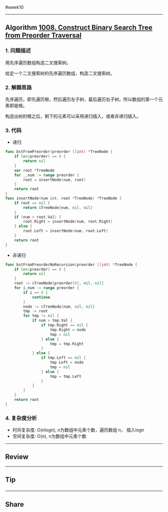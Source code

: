 #week10

---

## Algorithm [1008. Construct Binary Search Tree from Preorder Traversal](https://leetcode.com/problems/construct-binary-search-tree-from-preorder-traversal/)
### 1. 问题描述
用先序遍历数组构造二叉搜索树。

给定一个二叉搜索树的先序遍历数组，构造二叉搜索树。
### 2. 解题思路
先序遍历，即先遍历根，然后遍历左子树，最后遍历右子树。所以数组的第一个元素即是根。

构造出树的根之后，剩下的元素可以采用递归插入，或者非递归插入。
### 3. 代码
* 递归
```go
func bstFromPreorder(preorder []int) *TreeNode {
	if len(preorder) == 0 {
		return nil
	}
	var root *TreeNode
	for _,num := range preorder {
		root = insertNode(num, root)
	}
	return root
}
func insertNode(num int, root *TreeNode) *TreeNode {
	if root == nil {
		return &TreeNode{num, nil, nil}
	}
	if (num > root.Val) {
		root.Right = insertNode(num, root.Right)
	} else {
		root.Left = insertNode(num, root.Left)
	}
	return root
}
```
* 非递归
```go
func bstFromPreorderNoRecursion(preorder []int) *TreeNode {
	if len(preorder) == 0 {
		return nil
	}
	root := &TreeNode{preorder[0], nil, nil}
	for i,num := range preorder {
		if i == 0 {
			continue
		}
		node := &TreeNode{num, nil, nil}
		tmp := root
		for tmp != nil {
			if num > tmp.Val {
				if tmp.Right == nil {
					tmp.Right = node
					tmp = nil
				} else {
					tmp = tmp.Right
				}
			} else {
				if tmp.Left == nil {
					tmp.Left = node
					tmp = nil
				} else {
					tmp = tmp.Left
				}
			}
		}
	}
	return root
}
```
### 4. 复杂度分析
* 时间复杂度: O(nlogn), n为数组中元素个数，遍历数组 n， 插入logn
* 空间复杂度: O(n), n为数组中元素个数

---

## Review []()

---

## Tip

### 

---
    
## Share
### 

